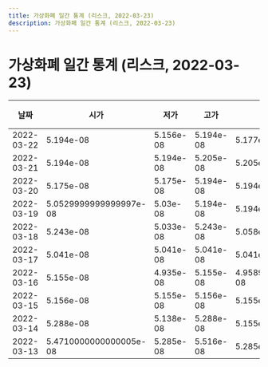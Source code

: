 ```yaml
---
title: 가상화폐 일간 통계 (리스크, 2022-03-23)
description: 가상화폐 일간 통계 (리스크, 2022-03-23)
---
```



가상화폐 일간 통계 (리스크, 2022-03-23)
===

|날짜|시가|저가|고가|종가|비고|
|--|--|--|--|--|--|
|2022-03-22|5.194e-08|5.156e-08|5.194e-08|5.177e-08|    |
|2022-03-21|5.194e-08|5.194e-08|5.205e-08|5.205e-08|    |
|2022-03-20|5.175e-08|5.175e-08|5.194e-08|5.194e-08|    |
|2022-03-19|5.0529999999999997e-08|5.03e-08|5.194e-08|5.194e-08|    |
|2022-03-18|5.243e-08|5.033e-08|5.243e-08|5.058e-08|    |
|2022-03-17|5.041e-08|5.041e-08|5.041e-08|5.041e-08|    |
|2022-03-16|5.155e-08|4.935e-08|5.155e-08|4.9589999999999996e-08|    |
|2022-03-15|5.156e-08|5.155e-08|5.156e-08|5.155e-08|    |
|2022-03-14|5.288e-08|5.138e-08|5.288e-08|5.155e-08|    |
|2022-03-13|5.4710000000000005e-08|5.285e-08|5.516e-08|5.285e-08|    |
